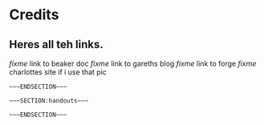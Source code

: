 <!SLIDE>
# Credits #
## Heres all teh links. ##

*fixme* link to beaker doc
*fixme* link to gareths blog
*fixme* link to forge
*fixme* charlottes site if i use that pic 


~~~SECTION:notes~~~
~~~ENDSECTION~~~

~~~SECTION:handouts~~~

~~~ENDSECTION~~~

